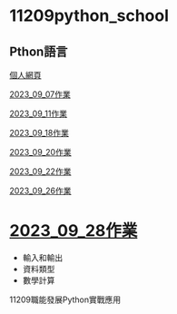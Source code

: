 # __11209python_school__
## Pthon語言

[個人網頁](https://flaskweb-unaf.onrender.com)

[2023_09_07作業](./資料夾1/README.md)

[2023_09_11作業](./lesson5.ipynb)

[2023_09_18作業](./lesson6_作業.ipynb)

[2023_09_20作業](./lesson7_1.ipynb)

[2023_09_22作業](./lesson8_作業.ipynb)

[2023_09_26作業](./lesson11.ipynb)

# [2023_09_28作業](./20230928.ipynb)



- 輸入和輸出
- 資料類型
- 數學計算


11209職能發展Python實戰應用
